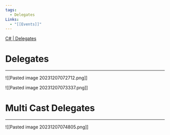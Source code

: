 ```yaml
---
tags:
  - Delegates
Links:
  - "[[Events]]"
---
```



[C# | Delegates](https://www.geeksforgeeks.org/c-sharp-delegates/)
# Delegates
---

![[Pasted image 20231207072712.png]]

![[Pasted image 20231207073337.png]]


# Multi Cast Delegates
---

![[Pasted image 20231207074805.png]]













